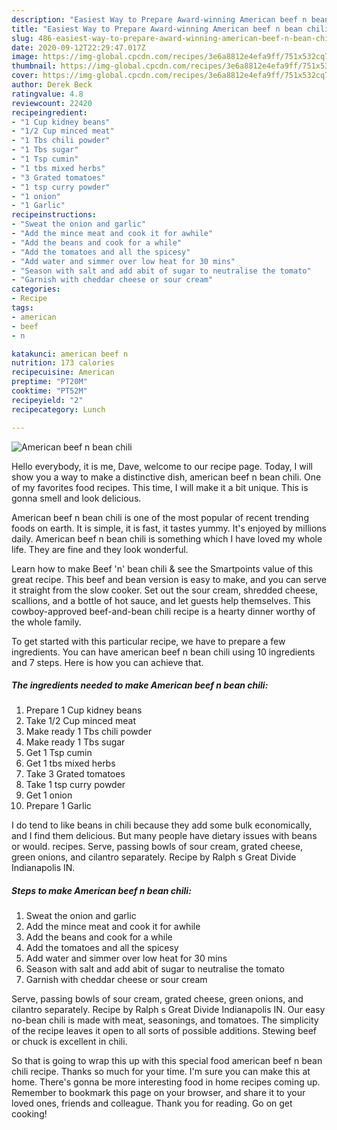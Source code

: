 ```yaml
---
description: "Easiest Way to Prepare Award-winning American beef n bean chili"
title: "Easiest Way to Prepare Award-winning American beef n bean chili"
slug: 486-easiest-way-to-prepare-award-winning-american-beef-n-bean-chili
date: 2020-09-12T22:29:47.017Z
image: https://img-global.cpcdn.com/recipes/3e6a8812e4efa9ff/751x532cq70/american-beef-n-bean-chili-recipe-main-photo.jpg
thumbnail: https://img-global.cpcdn.com/recipes/3e6a8812e4efa9ff/751x532cq70/american-beef-n-bean-chili-recipe-main-photo.jpg
cover: https://img-global.cpcdn.com/recipes/3e6a8812e4efa9ff/751x532cq70/american-beef-n-bean-chili-recipe-main-photo.jpg
author: Derek Beck
ratingvalue: 4.8
reviewcount: 22420
recipeingredient:
- "1 Cup kidney beans"
- "1/2 Cup minced meat"
- "1 Tbs chili powder"
- "1 Tbs sugar"
- "1 Tsp cumin"
- "1 tbs mixed herbs"
- "3 Grated tomatoes"
- "1 tsp curry powder"
- "1 onion"
- "1 Garlic"
recipeinstructions:
- "Sweat the onion and garlic"
- "Add the mince meat and cook it for awhile"
- "Add the beans and cook for a while"
- "Add the tomatoes and all the spicesy"
- "Add water and simmer over low heat for 30 mins"
- "Season with salt and add abit of sugar to neutralise the tomato"
- "Garnish with cheddar cheese or sour cream"
categories:
- Recipe
tags:
- american
- beef
- n

katakunci: american beef n 
nutrition: 173 calories
recipecuisine: American
preptime: "PT20M"
cooktime: "PT52M"
recipeyield: "2"
recipecategory: Lunch

---
```



![American beef n bean chili](https://img-global.cpcdn.com/recipes/3e6a8812e4efa9ff/751x532cq70/american-beef-n-bean-chili-recipe-main-photo.jpg)

Hello everybody, it is me, Dave, welcome to our recipe page. Today, I will show you a way to make a distinctive dish, american beef n bean chili. One of my favorites food recipes. This time, I will make it a bit unique. This is gonna smell and look delicious.

American beef n bean chili is one of the most popular of recent trending foods on earth. It is simple, it is fast, it tastes yummy. It's enjoyed by millions daily. American beef n bean chili is something which I have loved my whole life. They are fine and they look wonderful.

Learn how to make Beef &#39;n&#39; bean chili &amp; see the Smartpoints value of this great recipe. This beef and bean version is easy to make, and you can serve it straight from the slow cooker. Set out the sour cream, shredded cheese, scallions, and a bottle of hot sauce, and let guests help themselves. This cowboy-approved beef-and-bean chili recipe is a hearty dinner worthy of the whole family.


To get started with this particular recipe, we have to prepare a few ingredients. You can have american beef n bean chili using 10 ingredients and 7 steps. Here is how you can achieve that.

<!--inarticleads1-->

##### The ingredients needed to make American beef n bean chili:

1. Prepare 1 Cup kidney beans
1. Take 1/2 Cup minced meat
1. Make ready 1 Tbs chili powder
1. Make ready 1 Tbs sugar
1. Get 1 Tsp cumin
1. Get 1 tbs mixed herbs
1. Take 3 Grated tomatoes
1. Take 1 tsp curry powder
1. Get 1 onion
1. Prepare 1 Garlic


I do tend to like beans in chili because they add some bulk economically, and I find them delicious. But many people have dietary issues with beans or would. recipes. Serve, passing bowls of sour cream, grated cheese, green onions, and cilantro separately. Recipe by Ralph s Great Divide Indianapolis IN. 

<!--inarticleads2-->

##### Steps to make American beef n bean chili:

1. Sweat the onion and garlic
1. Add the mince meat and cook it for awhile
1. Add the beans and cook for a while
1. Add the tomatoes and all the spicesy
1. Add water and simmer over low heat for 30 mins
1. Season with salt and add abit of sugar to neutralise the tomato
1. Garnish with cheddar cheese or sour cream


Serve, passing bowls of sour cream, grated cheese, green onions, and cilantro separately. Recipe by Ralph s Great Divide Indianapolis IN. Our easy no-bean chili is made with meat, seasonings, and tomatoes. The simplicity of the recipe leaves it open to all sorts of possible additions. Stewing beef or chuck is excellent in chili. 

So that is going to wrap this up with this special food american beef n bean chili recipe. Thanks so much for your time. I'm sure you can make this at home. There's gonna be more interesting food in home recipes coming up. Remember to bookmark this page on your browser, and share it to your loved ones, friends and colleague. Thank you for reading. Go on get cooking!
